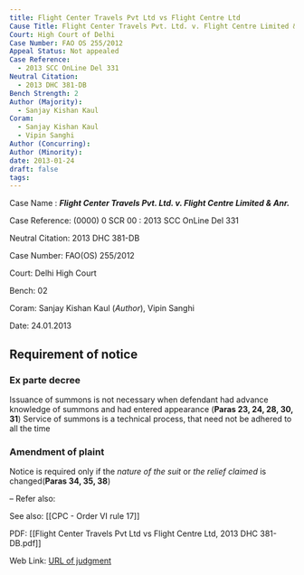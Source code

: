 ```yaml
---
title: Flight Center Travels Pvt Ltd vs Flight Centre Ltd
Cause Title: Flight Center Travels Pvt. Ltd. v. Flight Centre Limited & Anr.
Court: High Court of Delhi
Case Number: FAO OS 255/2012
Appeal Status: Not appealed
Case Reference:
  - 2013 SCC OnLine Del 331
Neutral Citation:
  - 2013 DHC 381-DB
Bench Strength: 2
Author (Majority):
  - Sanjay Kishan Kaul
Coram:
  - Sanjay Kishan Kaul
  - Vipin Sanghi
Author (Concurring): 
Author (Minority): 
date: 2013-01-24
draft: false
tags:
---
```

Case Name : ***Flight Center Travels Pvt. Ltd. v. Flight Centre Limited & Anr.***

Case Reference: (0000) 0 SCR 00 :  2013 SCC OnLine Del 331

Neutral Citation: 2013 DHC 381-DB

Case Number: FAO(OS) 255/2012

Court: Delhi High Court

Bench: 02

Coram: Sanjay Kishan Kaul (*Author*), Vipin Sanghi

Date: 24.01.2013

## Requirement of notice

### Ex parte decree

Issuance of summons is not necessary when defendant had advance knowledge of summons and had entered appearance (**Paras 23, 24, 28, 30, 31**)
	Service of summons is a technical process, that need not be adhered to all the time
### Amendment of plaint

Notice is required only if the *nature of the suit* or *the relief claimed* is changed(**Paras 34, 35, 38**)

–
Refer also:


See also:
[[CPC - Order VI rule 17]]

PDF:
[[Flight Center Travels Pvt Ltd vs Flight Centre Ltd, 2013 DHC 381-DB.pdf]]

Web Link: <a href="/All judgments/Flight Center Travels Pvt Ltd vs Flight Centre Ltd, 2013 DHC 381-DB.pdf" target="_blank">URL of judgment</a>